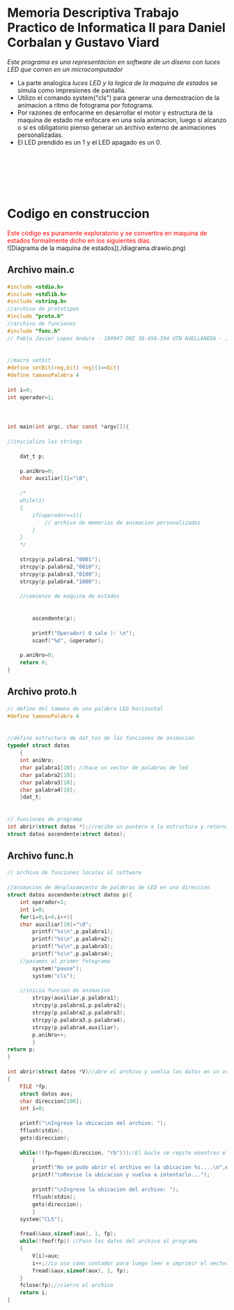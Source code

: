  # Memoria Descriptiva Trabajo Practico de Informatica II para Daniel Corbalan y Gustavo Viard
*Este programa es una representacion en software de un diseno con luces LED que corren en un microcomputador*<br>
- La parte analogica *luces LED y la logica de la maquina de estados* se simula como impresiones de pantalla.
- Utilizo el comando system("cls") para generar una demostracion de la animacion a ritmo de fotograma por fotograma.
- Por razones de enfocarme en desarrollar el motor y estructura de la maquina de estado me enfocare en una sola animacion, luego si alcanzo o si es obligatorio pienso generar un archivo externo de animaciones personalizadas.
- El LED prendido es un 1 y el LED apagado es un 0.

<br>
<br>
<br>
<br>
<br>



# Codigo en construccion
<div style="color:red;">Este código es puramente exploratorio y se convertira en maquina de estados formalmente dicho en los siguientes días.</div>
![Diagrama de la maquina de estados](./diagrama.drawio.png)

## Archivo main.c
```c
#include <stdio.h>
#include <stdlib.h>
#include <string.h>
//archivo de prototipos
#include "proto.h"
//archivo de funciones
#include "func.h"
// Pablo Javier Lopez Andura - 109947 DNI 38-456-394 UTN AVELLANEDA - INFORMATICA II - DAMIAN CORBALAN Y GUSTAVO VIARD


//macro setbit
#define setBit(reg,bit) reg|(1<<bit)
#define tamanoPalabra 4

int i=0;
int operador=1;



int main(int argc, char const *argv[]){

//inicializo las strings

    dat_t p;

    p.aniNro=0;
    char auxiliar[1]="\0";
    
    /*
    while(1)
    {
        if(operador==1){
            // archivo de memorias de animacion personalizadas
        }
    }
    */
    
    strcpy(p.palabra1,"0001");
    strcpy(p.palabra2,"0010");
    strcpy(p.palabra3,"0100");
    strcpy(p.palabra4,"1000");

    //comienzo de maquina de estados


        ascendente(p);

        printf("Operador( 0 sale ): \n");
        scanf("%d", &operador);

    p.aniNro=0;
    return 0;
}

```

## Archivo proto.h
```c
// define del tamano de una palabra LED horizontal
#define tamanoPalabra 4


//defino estructura de dat_tos de las funciones de animacion
typedef struct datos
    {
    int aniNro;
    char palabra1[10]; //hace un vector de palabras de led
    char palabra2[10];
    char palabra3[10];
    char palabra4[10];
    }dat_t;


// funciones de programa
int abrir(struct datos *);//recibe un puntero a la estructura y retorna un entero el cual indica la dimension del vector
struct datos ascendente(struct datos);

```
## Archivo func.h
```c
// archivo de funciones locales al software

//animacion de desplazamiento de palabras de LED en una direccion
struct datos ascendente(struct datos p){
    int operador=1;
    int i=0;
    for(i=0;i<4;i++){
    char auxiliar[10]="\0";
        printf("%s\n",p.palabra1);
        printf("%s\n",p.palabra2);
        printf("%s\n",p.palabra3);
        printf("%s\n",p.palabra4);
    //pasamos al primer fotograma
        system("pause");
        system("cls");

    //inicio funcion de animacion
        strcpy(auxiliar,p.palabra1);
        strcpy(p.palabra1,p.palabra2);
        strcpy(p.palabra2,p.palabra3);
        strcpy(p.palabra3,p.palabra4);
        strcpy(p.palabra4,auxiliar);
        p.aniNro++;
        }
return p;
}

int abrir(struct datos *V)//abre el archivo y vuelca los datos en un vector
{
    FILE *fp;
    struct datos aux;
    char direccion[100];
    int i=0;

    printf("\nIngrese la ubicacion del archivo: ");
    fflush(stdin);
    gets(direccion);

    while(!(fp=fopen(direccion, "rb")))//El bucle se repite mientras el archivo no se pueda abrir
        {
        printf("No se pudo abrir el archivo en la ubicacion %s....\n",direccion);
        printf("\nRevise la ubicacion y vuelva a intentarlo...");

        printf("\nIngrese la ubicacion del archivo: ");
        fflush(stdin);
        gets(direccion);
        }
    system("CLS");

    fread(&aux,sizeof(aux), 1, fp);
    while(!feof(fp)) //Paso los datos del archivo al programa
    {
        V[i]=aux;
        i++;//Lo uso como contador para luego leer e imprimir el vector
        fread(&aux,sizeof(aux), 1, fp);
    }
    fclose(fp);//cierro el archivo
    return i;
}


```
